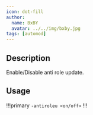 ```yaml
---
icon: dot-fill
author:
  name: BxBY
  avatar: ../../img/bxby.jpg
tags: [automod]
---
```


## Description
Enable/Disable anti role update.

## Usage
!!!primary
`-antiroleu <on/off>`
!!!